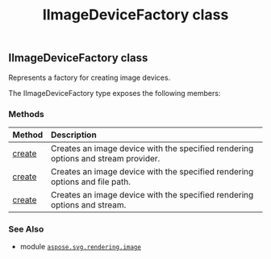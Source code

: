 ﻿---
title: IImageDeviceFactory class
second_title: Aspose.SVG for Python via .NET API References
description: 
type: docs
weight: 10
url: /python-net/aspose.svg.rendering.image/iimagedevicefactory/
is_root: false
---

## IImageDeviceFactory class

Represents a factory for creating image devices.



The IImageDeviceFactory type exposes the following members:

### Methods
| Method | Description |
| :- | :- |
| [create](/svg/python-net/aspose.svg.rendering.image/iimagedevicefactory/create/#aspose.svg.rendering.image.ImageRenderingOptions-aspose.svg.io.ICreateStreamProvider) | Creates an image device with the specified rendering options and stream provider. |
| [create](/svg/python-net/aspose.svg.rendering.image/iimagedevicefactory/create/#aspose.svg.rendering.image.ImageRenderingOptions-str) | Creates an image device with the specified rendering options and file path. |
| [create](/svg/python-net/aspose.svg.rendering.image/iimagedevicefactory/create/#aspose.svg.rendering.image.ImageRenderingOptions-io.RawIOBase) | Creates an image device with the specified rendering options and stream. |



### See Also
* module [`aspose.svg.rendering.image`](..)
